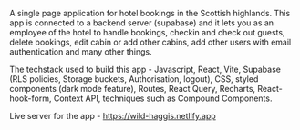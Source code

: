 A single page application for hotel bookings in the Scottish highlands. This app is connected to a backend server (supabase) and it lets you as an employee of the hotel to handle bookings, checkin and check out guests, delete bookings, edit cabin or add other cabins, add other users with email authentication and many other things.

The techstack used to build this app - Javascript, React, Vite, Supabase (RLS policies, Storage buckets, Authorisation, logout), CSS, styled components (dark mode feature), Routes, React Query, Recharts, React-hook-form, Context API, techniques such as Compound Components.

Live server for the app - https://wild-haggis.netlify.app
